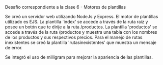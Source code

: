 Desafío correspondiente a la clase 6 - Motores de plantillas

Se creó un servidor web utilizando NodeJs y Express. 
El motor de plantillas utilizado es EJS. 
La plantilla 'index' se accede a través de la ruta raiz y posee un botón que te dirije a la ruta /productos. 
La plantilla 'productos' se accede a través de la ruta /productos y muestra una tabla con los nombres de los productos y sus respectivos precios.
Para el manejo de rutas inexistentes se creó la plantilla  'rutasinexistentes' que muestra un mensaje de error.

Se integró el uso de milligram para mejorar la apariencia de las plantillas.

